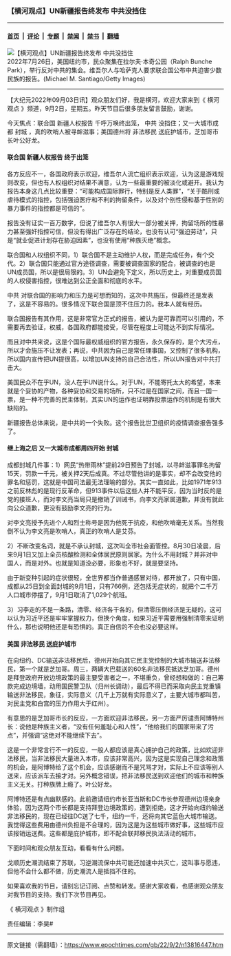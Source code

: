 ### 【横河观点】UN新疆报告终发布 中共没挡住

---

#### [首页](../../../..?n13816447) &nbsp;|&nbsp; [评论](../../../../../epoch-comment?n13816447) &nbsp;|&nbsp; [专题](../../../../../epoch-special?n13816447) &nbsp;|&nbsp; [禁闻](../../../../../epoch-news?n13816447) &nbsp;|&nbsp; [禁书](../../../../../books?n13816447) &nbsp;|&nbsp; [翻墙](https://github.com/gfw-breaker/nogfw/blob/master/README.md?n13816447)


<div><img alt="【横河观点】UN新疆报告终发布 中共没挡住" class="attachment-djy_600_400 size-djy_600_400 wp-post-image" src="https://i.epochtimes.com/assets/uploads/2022/07/id13790967-GettyImages-1411043721-600x400.jpg"/>
<div class="caption">
 2022年7月26日，美国纽约市，民众聚集在拉尔夫‧本奇公园（Ralph Bunche Park），举行反对中共的集会。维吾尔人与哈萨克人要求联合国公布中共迫害少数民族的报告。(Michael M. Santiago/Getty Images)
</div></div><hr/><div class="post_content" id="artbody" itemprop="articleBody">
 <!-- article content begin -->
 <p>
  【大纪元2022年09月03日讯】观众朋友们好，我是横河，欢迎大家来到《
  <ok href="https://www.epochtimes.com/gb/tag/%e6%a9%ab%e6%b2%b3%e8%a7%80%e9%bb%9e.html">
   横河观点
  </ok>
  》频道，9月2日，星期五。昨天节目后很多朋友留言鼓励，谢谢。
 </p>
 <p>
  今天焦点：联合国
  <ok href="https://www.epochtimes.com/gb/tag/%E6%96%B0%E7%96%86%E4%BA%BA%E6%9D%83%E6%8A%A5%E5%91%8A.html">
   新疆人权报告
  </ok>
  千呼万唤终出笼，
  <ok href="https://www.epochtimes.com/gb/tag/%E4%B8%AD%E5%85%B1.html">
   中共
  </ok>
  没挡住；又一大城市成都
  <ok href="https://www.epochtimes.com/gb/tag/%E5%B0%81%E5%9F%8E.html">
   封城
  </ok>
  ，真的吹哨人被寻衅滋事；美国德州将
  <ok href="https://www.epochtimes.com/gb/tag/%E9%9D%9E%E6%B3%95%E7%A7%BB%E6%B0%91.html">
   非法移民
  </ok>
  送庇护城市，芝加哥市长叶公好龙。
 </p>
 <h4>
  联合国
  <ok href="https://www.epochtimes.com/gb/tag/%E6%96%B0%E7%96%86%E4%BA%BA%E6%9D%83%E6%8A%A5%E5%91%8A.html">
   新疆人权报告
  </ok>
  终于出笼
 </h4>
 <p>
  各方反应不一，各国政府表示欢迎，维吾尔人流亡组织表示欢迎，认为这是游戏规则改变，但也有人权组织对结果不满意，认为一些最重要的被淡化或避开。我认为报告本身这几点比较重要：“可能构成国际罪行，特别是反人类罪”，“关于酷刑或虐待模式的指控，包括强迫医疗和不利的拘留条件，以及对个别性侵和基于性别的暴力事件的指控都是可信的”。
 </p>
 <p>
  报告没有证实一百万数字，但说了维吾尔人有很大一部分被关押，拘留场所的性暴力甚至强奸指控可信，但没有得出广泛存在的结论，也没有认可“强迫劳动”，只是“就业促进计划存在胁迫因素”，也没有使用“种族灭绝”概念。
 </p>
 <p>
  联合国和人权组织不同，1）联合国不是主动维护人权，而是完成任务，有个交代。2）联合国只能通过官方途径调查，需要被调查国家的配合，被调查的也是UN成员国，所以是很局限的。3）UN会避免下定义，所以历史上，对重要成员国的人权侵害指控，很难达到公正全面和彻底的水平。
 </p>
 <p>
  <ok href="https://www.epochtimes.com/gb/tag/%E4%B8%AD%E5%85%B1.html">
   中共
  </ok>
  对联合国的影响力和压力是可想而知的，这次中共施压，但最终还是发表了，这是不容易的。很多情况下联合国是顶不住压力的。我本人就有经历。
 </p>
 <p>
  联合国报告有其作用，这是非常官方正式的报告，被认为是可靠而可以引用的，不需要再去验证，权威，各国政府都能接受，尽管在程度上可能达不到实际情况。
 </p>
 <p>
  而且对中共来说，这是个国际最权威组织的官方报告，永久保存的，是个大污点，所以才会施压不让发表；再说，中共因为自己是常任理事国，又控制了很多机构，所以国内宣传把UN提很高，以增加UN支持的自己合法性，所以UN报告对中共打击大。
 </p>
 <p>
  美国民众不在乎UN，没人在乎UN说什么。对于UN，不能寄托太大的希望，本来就是个妥协的产物，各种妥协和交易的场所，只不过是在国家之间，而且一国一票，是一种不完善的民主体制，其实UN的运作也证明靠投票运作的机制是有很大缺陷的。
 </p>
 <p>
  新疆报告总体来说，是中共的一个失败。这个报告比世卫组织的疫情调查报告强多了。
 </p>
 <h4>
  继上海之后 又一大城市成都周四开始
  <ok href="https://www.epochtimes.com/gb/tag/%E5%B0%81%E5%9F%8E.html">
   封城
  </ok>
 </h4>
 <p>
  成都封城几件事：1）网民“热带雨林”提前29日预告了封城，以寻衅滋事罪名拘留15天，罚款一千元，被关押2天后成真。不过尽管他讲的是事实，却不会改变他的罪名和惩罚，这就是中国司法最无法理喻的部分。其实一直如此，比如1971年913之前反林彪的是现行反革命，但913事件以后这些人并不能平反，因为当时反的是党的接班人，而对李文亮当局只是撤销了训诫书，向李文亮家属道歉，并没有就此向公众道歉，更没有鼓励李文亮的行为。
 </p>
 <p>
  对李文亮授予先进个人和烈士称号是因为他死于抗疫，和他吹哨毫无关系。当然我倒不认为李文亮是吹哨人，真正的吹哨人是艾芬。
 </p>
 <p>
  2）不断改变名词，就是不承认封城，这次叫全市社会面管控。8月30日凌晨，后来9月1日又加上全员核酸检测和全体居民原则居家。为什么不用封城？并非对中国人，而是对外。也就是知道没必要，形象也不好，就是要坚持。
 </p>
 <p>
  由于新变种引起的症状很轻，全世界都当作普通感冒对待，都开放了，只有中国，成都从25日到全面封城的9月1日，只有766例，还包括无症状的，就把个二千万人口城市停摆了，9月1日取消了1,029个航班。
 </p>
 <p>
  3）习李走的不是一条路，清零、经济各干各的，但清零压倒经济是无疑的，这可以认为习近平还是牢牢掌握权力，但换个角度，如果习近平需要用强制清零来证明什么，那也说明他还是有恐惧的。真正自信的不会也没必要这样。
 </p>
 <h4>
  美国
  <ok href="https://www.epochtimes.com/gb/tag/%E9%9D%9E%E6%B3%95%E7%A7%BB%E6%B0%91.html">
   非法移民
  </ok>
  送庇护城市
 </h4>
 <p>
  在向纽约、DC输送非法移民后，德州开始向其它民主党控制的大城市输送非法移民，第一个就是芝加哥。周三，两辆大巴载送的60名非法移民抵达芝加哥。德州是拜登政府开放边境政策的最主要受害者之一，不堪重负，曾经想和做的：自己筹款完成边境墙，动用国民警卫队（归州长调动），最后不得已而采取向民主党重镇输送非法移民，象征，实际意义（几千上万就有实际意义了，主要大城市都叫苦，对民主党和白宫的压力作用大于红州）。
 </p>
 <p>
  有意思的是芝加哥市长的反应，一方面欢迎非法移民，另一方面严厉谴责阿博特州长：说他是种族主义者，“没有任何羞耻心和人性”，“他给我们的国家带来了污点”，并强调“这绝对不能继续下去”。
 </p>
 <p>
  这是一个非常言行不一的反应，一般人都应该是真心拥护自己的政策，比如欢迎非法移民，当非法移民大量进入本市，应该非常高兴，因为这是实现自己理念和政策的机会，是阿博特给了这个机会，应该感谢而不是咒骂才对，实际上不应该等别人送来，应该派车去接才对。另外概念错误，把非法移民送到欢迎他们的城市和种族主义无关。打种族牌上瘾了。叶公好龙。
 </p>
 <p>
  阿博特还是有点幽默感的。此前邀请纽约市长亚当斯和DC市长参观德州边境亲身体验，因为这两个市长都是支持拜登边境政策的，遭到拒绝，这才开始向纽约输送非法移民的，现在已经往DC送了七千，纽约一千，还将向其它蓝色大城市输送。我觉得这些费用由德州负担是不合理的，因为这是为这些城市做好事，这些城市应该报销运送费。这些都是庇护城市，即不配合联邦移民执法活动的城市。
 </p>
 <p>
  下面时间和观众朋友互动，看看有什么问题。
 </p>
 <p>
  戈顺历史潮流结束了苏联，习逆潮流保中共可能还加速中共灭亡，这叫事与愿违，但他不会什么都不做，历史潮流人是抵挡不住的。
 </p>
 <p>
  如果喜欢我的节目，请别忘记订阅、点赞和转发。感谢大家收看，也感谢观众朋友对我节目的支持。我们下次节目再见。
 </p>
 <p>
  《
  <ok href="https://www.epochtimes.com/gb/tag/%E6%A8%AA%E6%B2%B3%E8%A7%82%E7%82%B9.html">
   横河观点
  </ok>
  》制作组
 </p>
 <p>
  责任编辑：李昊#
 </p>
 <!-- article content end -->
 <div id="below_article_ad">
 </div>
</div>


---

原文链接（需翻墙）：https://www.epochtimes.com/gb/22/9/2/n13816447.htm